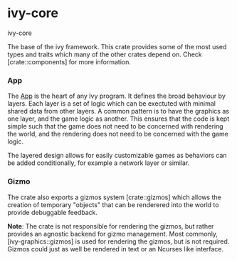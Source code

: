 # ivy-core

ivy-core

The base of the ivy framework. This crate provides some of the most used
types and traits which many of the other crates depend on. Check [crate::components] for more information.

### App
The [App](crate::App) is the heart of any Ivy program. It defines the broad
behaviour by layers. Each layer is a set of logic which can be exectuted
with minimal shared data from other layers.
A common pattern is to have the
graphics as one layer, and the game logic as another. This ensures that the
code is kept simple such that the game does not need to be concerned with
rendering the world, and the rendering does not need to be concerned with
the game logic.

The layered design allows for easily customizable games as behaviors can be
added conditionally, for example a network layer or similar.

### Gizmo
The crate also exports a gizmos system [crate::gizmos] which allows the
creation of temporary "objects" that can be renderered into the world to
provide debuggable feedback.

**Note**: The crate is not responsible for rendering the gizmos, but rather
provides an agnostic backend for gizmo management. Most commonly,
[ivy-graphics::gizmos] is used for rendering the gizmos, but is not
required. Gizmos could just as well be rendered in text or an Ncurses like
interface.
